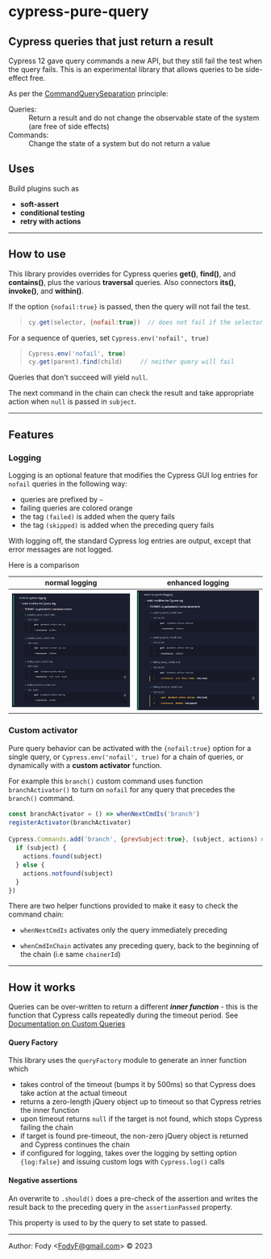 # cypress-pure-query

## Cypress queries that just return a result

Cypress 12 gave query commands a new API, but they still fail the test when the query fails. This is an experimental library that allows queries to be side-effect free.

As per the [CommandQuerySeparation](https://martinfowler.com/bliki/CommandQuerySeparation.html) principle:

<dl>
  <dt>Queries:</dt>
  <dd>Return a result and do not change the observable state of the system (are free of side effects)</dd>
  <dt>Commands:</dt>
  <dd>Change the state of a system but do not return a value</dd>
</dl>


## Uses

Build plugins such as  
- **soft-assert**
- **conditional testing**
- **retry with actions**  

-----------------------

## How to use

This library provides overrides for Cypress queries **get()**, **find()**, and **contains()**,  plus the various **traversal** queries. Also connectors **its()**, **invoke()**, and **within()**.

If the option `{nofail:true}` is passed, then the query will not fail the test.  

> ```js
> cy.get(selector, {nofail:true})  // does not fail if the selector is not found

For a sequence of queries, set `Cypress.env('nofail', true)`  

> ```js
> Cypress.env('nofail', true)
> cy.get(parent).find(child)     // neither query will fail

Queries that don't succeed will yield `null`. 

The next command in the chain can check the result and take appropriate action when `null` is passed in `subject`.

-----------------------

## Features

### Logging

Logging is an optional feature that modifies the Cypress GUI log entries for `nofail` queries in the following way:

- queries are prefixed by `~`
- failing queries are colored orange
- the tag `(failed)` is added when the query fails
- the tag `(skipped)` is added when the preceding query fails

With logging off, the standard Cypress log entries are output, except that error messages are not logged.

Here is a comparison

| normal logging                                   |  enhanced logging                        |
|:------------------------------------------------:|:----------------------------------------:|
| ![Logging example](./images/logging-normal.png)  | ![Logging example](./images/logging.png) |

### Custom activator

Pure query behavior can be activated with the `{nofail:true}` option for a single query, or `Cypress.env('nofail', true)` for a chain of queries, or dynamically with a **custom activator** function.

For example this `branch()` custom command uses function `branchActivator()` to turn on `nofail` for any query that precedes the `branch()` command.

```js
const branchActivator = () => whenNextCmdIs('branch')
registerActivator(branchActivator)

Cypress.Commands.add('branch', {prevSubject:true}, (subject, actions) => {
  if (subject) {
    actions.found(subject)
  } else {
    actions.notfound(subject)
  }
})
```

There are two helper functions provided to make it easy to check the command chain:

- `whenNextCmdIs` activates only the query immediately preceding

- `whenCmdInChain` activates any preceding query, back to the beginning of the chain (i.e same `chainerId`)

-----------------------

## How it works


Queries can be over-written to return a different ***inner function*** - this is the function that Cypress calls repeatedly during the timeout period. See [Documentation on Custom Queries](https://docs.cypress.io/api/cypress-api/custom-queries)

#### Query Factory 

This library uses the `queryFactory` module to generate an inner function which

- takes control of the timeout (bumps it by 500ms) so that Cypress does take action at the actual timeout
- returns a zero-length jQuery object up to timeout so that Cypress retries the inner function
- upon timeout returns `null` if the target is not found, which stops Cypress failing the chain
- if target is found pre-timeout, the non-zero jQuery object is returned and Cypress continues the chain
- if configured for logging, takes over the logging by setting option `{log:false}` and issuing custom logs with `Cypress.log()` calls

#### Negative assertions 

An overwrite to `.should()` does a pre-check of the assertion and writes the result back to the preceding query in the `assertionPassed` property.

This property is used to by the query to set state to passed.


------------------------------------------------------
Author: Fody &lt;FodyF@gmail.com&gt; &copy; 2023
